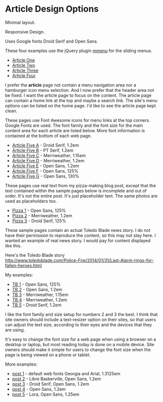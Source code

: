 # Article Design Options

Minimal layout.

Responsive Design.

Uses Google fonts Droid Serif and Open Sans.

These four examples use the jQuery plugin [mmenu](http://mmenu.frebsite.nl) for the sliding menus.

* [Article One](http://testcode.soupmode.com/article/article1.html)
* [Article Two](http://testcode.soupmode.com/article/article2.html)
* [Article Three](http://testcode.soupmode.com/article/article3.html)
* [Article Four](http://testcode.soupmode.com/article/article4.html)

I prefer the **article** page not contain a menu navigation area nor a hamburger icon menu selection. And I now prefer that the header area not be fixed. I want the article page to focus on the content. The article page can contain a home link at the top and maybe a search link. The site's menu options can be listed on the home page. I'd like to see the article page kept clean.

These pages use Font Awesome icons for menu links at the top corners. Google Fonts are used. The font family and the font size for the main content area for each article are listed below. More font information is contained at the bottom of each web page.

* [Article Five A](http://testcode.soupmode.com/article/article5a.html) - Droid Serif, 1.2em
* [Article Five B](http://testcode.soupmode.com/article/article5b.html) - PT Serif, 1.2em
* [Article Five C](http://testcode.soupmode.com/article/article5c.html) - Merriweather, 1.15em
* [Article Five D](http://testcode.soupmode.com/article/article5d.html) - Merriweather, 1.2em
* [Article Five E](http://testcode.soupmode.com/article/article5e.html) - Open Sans, 1.2em
* [Article Five F](http://testcode.soupmode.com/article/article5f.html) - Open Sans, 125%
* [Article Five G](http://testcode.soupmode.com/article/article5g.html) - Open Sans, 130%

These pages use real text from my pizza-making blog post, except that the text contained within the sample pages below is incomplete and out of order. It's not the entire post. It's just placeholder text. The same photos are used as placeholders too.

* [Pizza 1](http://testcode.soupmode.com/article/pizza1.html) - Open Sans, 125%
* [Pizza 2](http://testcode.soupmode.com/article/pizza2.html) - Merriweather, 1.2em 
* [Pizza 3](http://testcode.soupmode.com/article/pizza3.html) - Droid Serif, 125%

These sample pages contain an actual Toledo Blade news story. I do not have their permission to reproduce the content, so this may not stay here. I wanted an example of real news story. I would pay for content displayed like this.

Here's the Toledo Blade story  
<http://www.toledoblade.com/Police-Fire/2014/01/31/Last-Alarm-rings-for-fallen-heroes.html>

My examples:

* [TB 1](http://testcode.soupmode.com/article/tb1.html) - Open Sans, 125%
* [TB 2](http://testcode.soupmode.com/article/tb2.html) - Open Sans, 1.2em 
* [TB 3](http://testcode.soupmode.com/article/tb3.html) - Merriweather, 1.15em 
* [TB 4](http://testcode.soupmode.com/article/tb4.html) - Merriweather, 1.2em
* [TB 5](http://testcode.soupmode.com/article/tb5.html) - Droid Serif, 1.2em

I like the font family and size setup for numbers 2 and 3 the best. I think that site owners should include a text-resizer option on their sites, so that users can adjust the text size, according to their eyes and the devices that they are using. 

It's easy to change the font size for a web page when using a browser on a desktop or laptop, but most reading today is done on a mobile device. Site owners should make it simple for users to change the font size when the page is being viewed on a phone or tablet. 

More examples:

* [post 1](http://testcode.soupmode.com/article/post1.html) - default web fonts Georgia and Arial, 1.3125em
* [post 2](http://testcode.soupmode.com/article/post2.html) - Libre Baskerville, Open Sans, 1.2em 
* [post 3](http://testcode.soupmode.com/article/post3.html) - Droid Serif, Open Sans, 1.2em
* [post 4](http://testcode.soupmode.com/article/post4.html) - Open Sans, 1.2em
* [post 5](http://testcode.soupmode.com/article/post5.html) - Lora, Open Sans, 1.25em


